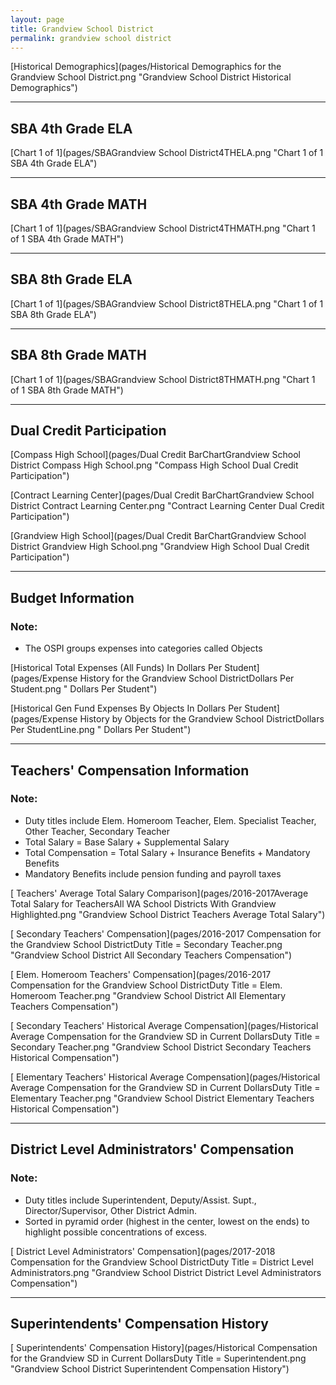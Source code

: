 ```yaml
---
layout: page
title: Grandview School District
permalink: grandview school district
---
```



[Historical Demographics](pages/Historical Demographics for the Grandview School District.png "Grandview School District Historical Demographics")

___

## SBA 4th Grade ELA

[Chart 1 of 1](pages/SBAGrandview School District4THELA.png "Chart 1 of 1 SBA 4th Grade ELA")


___

## SBA 4th Grade MATH

[Chart 1 of 1](pages/SBAGrandview School District4THMATH.png "Chart 1 of 1 SBA 4th Grade MATH")


___

## SBA 8th Grade ELA

[Chart 1 of 1](pages/SBAGrandview School District8THELA.png "Chart 1 of 1 SBA 8th Grade ELA")


___

## SBA 8th Grade MATH

[Chart 1 of 1](pages/SBAGrandview School District8THMATH.png "Chart 1 of 1 SBA 8th Grade MATH")


___

## Dual Credit Participation

[Compass High School](pages/Dual Credit BarChartGrandview School District Compass High School.png "Compass High School Dual Credit Participation")

[Contract Learning Center](pages/Dual Credit BarChartGrandview School District Contract Learning Center.png "Contract Learning Center Dual Credit Participation")

[Grandview High School](pages/Dual Credit BarChartGrandview School District Grandview High School.png "Grandview High School Dual Credit Participation")


___

## Budget Information
### Note:
- The OSPI groups expenses into categories called Objects

[Historical Total Expenses (All Funds) In Dollars Per Student](pages/Expense History for the Grandview School DistrictDollars Per Student.png " Dollars Per Student")

[Historical Gen Fund Expenses By Objects In Dollars Per Student](pages/Expense History by Objects for the Grandview School DistrictDollars Per StudentLine.png " Dollars Per Student")


___

## Teachers' Compensation Information
### Note:
- Duty titles include Elem. Homeroom Teacher, Elem. Specialist Teacher, Other Teacher, Secondary Teacher
- Total Salary = Base Salary + Supplemental Salary
- Total Compensation = Total Salary + Insurance Benefits + Mandatory Benefits
- Mandatory Benefits include pension funding and payroll taxes

[ Teachers' Average Total Salary Comparison](pages/2016-2017Average Total Salary for TeachersAll WA School Districts With Grandview Highlighted.png "Grandview School District Teachers Average Total Salary")

[ Secondary Teachers' Compensation](pages/2016-2017 Compensation for the Grandview School DistrictDuty Title = Secondary Teacher.png "Grandview School District All Secondary Teachers Compensation")

[ Elem. Homeroom Teachers' Compensation](pages/2016-2017 Compensation for the Grandview School DistrictDuty Title = Elem. Homeroom Teacher.png "Grandview School District All Elementary Teachers Compensation")

[ Secondary Teachers' Historical Average Compensation](pages/Historical Average Compensation for the Grandview SD in Current DollarsDuty Title = Secondary Teacher.png "Grandview School District Secondary Teachers Historical Compensation")

[ Elementary Teachers' Historical Average Compensation](pages/Historical Average Compensation for the Grandview SD in Current DollarsDuty Title = Elementary Teacher.png "Grandview School District Elementary Teachers Historical Compensation")


___

## District Level Administrators' Compensation

### Note:
- Duty titles include Superintendent, Deputy/Assist. Supt., Director/Supervisor, Other District Admin.
- Sorted in pyramid order (highest in the center, lowest on the ends) to highlight possible concentrations of excess.

[ District Level Administrators' Compensation](pages/2017-2018 Compensation for the Grandview School DistrictDuty Title = District Level Administrators.png "Grandview School District District Level Administrators Compensation")


___

## Superintendents' Compensation History

[ Superintendents' Compensation History](pages/Historical Compensation for the Grandview SD in Current DollarsDuty Title = Superintendent.png "Grandview School District Superintendent Compensation History")

